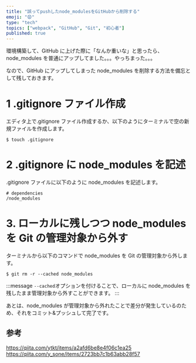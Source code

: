 ```yaml
---
title: "誤ってpushしたnode_modulesをGitHubから削除する"
emoji: "😧"
type: "tech"
topics: ["webpack", "GitHub", "Git", "初心者"]
published: true
---
```


環境構築して、GitHub に上げた際に「なんか重いな」と思ったら、node_modules を普通にアップしてました。。。やっちまった。。。

なので、GitHub にアップしてしまった node_modules を削除する方法を備忘として残しておきます。

# 1 .gitignore ファイル作成

エディタ上で.gitignore ファイル作成するか、以下のようにターミナルで空の新規ファイルを作成します。

```
$ touch .gitignore
```

# 2 .gitignore に node_modules を記述

.gitignore ファイルに以下のように node_modules を記述します。

```
# dependencies
/node_modules
```

# 3. ローカルに残しつつ node_modules を Git の管理対象から外す

ターミナルから以下のコマンドで node_modules を Git の管理対象から外します。

```
$ git rm -r --cached node_modules
```

:::message
`--cached`オプションを付けることで、ローカルに node_modules を残したまま管理対象から外すことができます。
:::

あとは、node_modules が管理対象から外れたことで差分が発生しているのため、それをコミット&プッシュして完了です。

## 参考

https://qiita.com/ytkt/items/a2afd6be8e4f06c1ea25
https://qiita.com/y_sone/items/2723bb7c1b63abb28f57
